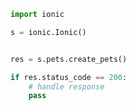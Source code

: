 <!-- Start SDK Example Usage -->
```python
import ionic

s = ionic.Ionic()


res = s.pets.create_pets()

if res.status_code == 200:
    # handle response
    pass
```
<!-- End SDK Example Usage -->